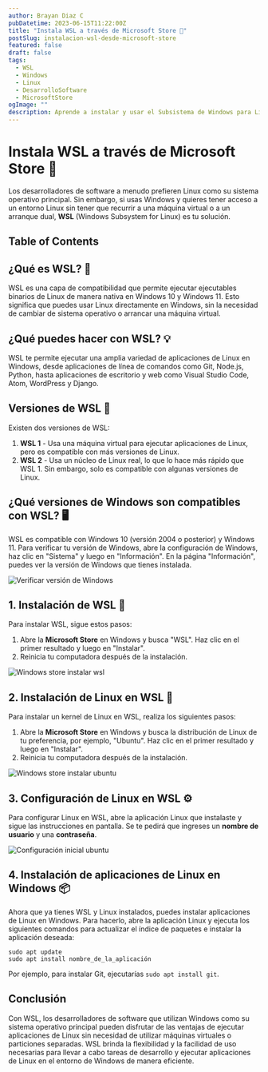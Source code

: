 ```yaml
---
author: Brayan Diaz C
pubDatetime: 2023-06-15T11:22:00Z
title: "Instala WSL a través de Microsoft Store 🐧"
postSlug: instalacion-wsl-desde-microsoft-store
featured: false
draft: false
tags:
  - WSL
  - Windows
  - Linux
  - DesarrolloSoftware
  - MicrosoftStore
ogImage: ""
description: Aprende a instalar y usar el Subsistema de Windows para Linux (WSL) a través de la Microsoft Store con este tutorial paso a paso.
---
```


# Instala WSL a través de Microsoft Store 🐧

Los desarrolladores de software a menudo prefieren Linux como su sistema operativo principal. Sin embargo, si usas Windows y quieres tener acceso a un entorno Linux sin tener que recurrir a una máquina virtual o a un arranque dual, **WSL** (Windows Subsystem for Linux) es tu solución.

## Table of Contents

## ¿Qué es WSL? 🤔

WSL es una capa de compatibilidad que permite ejecutar ejecutables binarios de Linux de manera nativa en Windows 10 y Windows 11. Esto significa que puedes usar Linux directamente en Windows, sin la necesidad de cambiar de sistema operativo o arrancar una máquina virtual.

## ¿Qué puedes hacer con WSL? 💡

WSL te permite ejecutar una amplia variedad de aplicaciones de Linux en Windows, desde aplicaciones de línea de comandos como Git, Node.js, Python, hasta aplicaciones de escritorio y web como Visual Studio Code, Atom, WordPress y Django.

## Versiones de WSL 🔄

Existen dos versiones de WSL:

1. **WSL 1** - Usa una máquina virtual para ejecutar aplicaciones de Linux, pero es compatible con más versiones de Linux.
2. **WSL 2** - Usa un núcleo de Linux real, lo que lo hace más rápido que WSL 1. Sin embargo, solo es compatible con algunas versiones de Linux.

## ¿Qué versiones de Windows son compatibles con WSL? 🖥️

WSL es compatible con Windows 10 (versión 2004 o posterior) y Windows 11. Para verificar tu versión de Windows, abre la configuración de Windows, haz clic en "Sistema" y luego en "Información". En la página "Información", puedes ver la versión de Windows que tienes instalada.

![Verificar versión de Windows](/assets/postContent/instalacion-wsl-desde-microsoft-store/verificar-version-windows.png)

## 1. Instalación de WSL 💾

Para instalar WSL, sigue estos pasos:

1. Abre la **Microsoft Store** en Windows y busca "WSL". Haz clic en el primer resultado y luego en "Instalar".
2. Reinicia tu computadora después de la instalación.

![Windows store instalar wsl](/assets/postContent/instalacion-wsl-desde-microsoft-store/windows-store-instalar-wsl.png)

## 2. Instalación de Linux en WSL 🐧

Para instalar un kernel de Linux en WSL, realiza los siguientes pasos:

1. Abre la **Microsoft Store** en Windows y busca la distribución de Linux de tu preferencia, por ejemplo, "Ubuntu". Haz clic en el primer resultado y luego en "Instalar".
2. Reinicia tu computadora después de la instalación.

![Windows store instalar ubuntu](/assets/postContent/instalacion-wsl-desde-microsoft-store/windows-store-instalar-ubuntu.png)

## 3. Configuración de Linux en WSL ⚙️

Para configurar Linux en WSL, abre la aplicación Linux que instalaste y sigue las instrucciones en pantalla. Se te pedirá que ingreses un **nombre de usuario** y una **contraseña**.

![Configuración inicial ubuntu](/assets/postContent/instalacion-wsl-desde-microsoft-store/configuracion-inicial-ubuntu.png)

## 4. Instalación de aplicaciones de Linux en Windows 📦

Ahora que ya tienes WSL y Linux instalados, puedes instalar aplicaciones de Linux en Windows. Para hacerlo, abre la aplicación Linux y ejecuta los siguientes comandos para actualizar el índice de paquetes e instalar la aplicación deseada:

```shell
sudo apt update
sudo apt install nombre_de_la_aplicación
```

Por ejemplo, para instalar Git, ejecutarías `sudo apt install git`.

## Conclusión

Con WSL, los desarrolladores de software que utilizan Windows como su sistema operativo principal pueden disfrutar de las ventajas de ejecutar aplicaciones de Linux sin necesidad de utilizar máquinas virtuales o particiones separadas. WSL brinda la flexibilidad y la facilidad de uso necesarias para llevar a cabo tareas de desarrollo y ejecutar aplicaciones de Linux en el entorno de Windows de manera eficiente.
